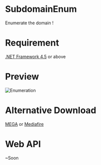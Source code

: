 # SubdomainEnum
Enumerate the domain !

# Requirement
[.NET Framework 4.5](https://www.microsoft.com/en-us/download/details.aspx?id=30653) or above

# Preview
![Enumeration](https://image.prntscr.com/image/as_yrAx_TuCLtkyWK_4ebQ.png)

# Alternative Download
[MEGA](https://mega.nz/#!7M9G3IzJ!EyLemZh_qSV6wvM7Ox9eoxJf59K9rfH5QUM1Wy5I06s) or [Mediafire](https://www.mediafire.com/file/oczmvxmf4oxi915/SubdomainEnum.exe/file)

# Web API
~Soon
